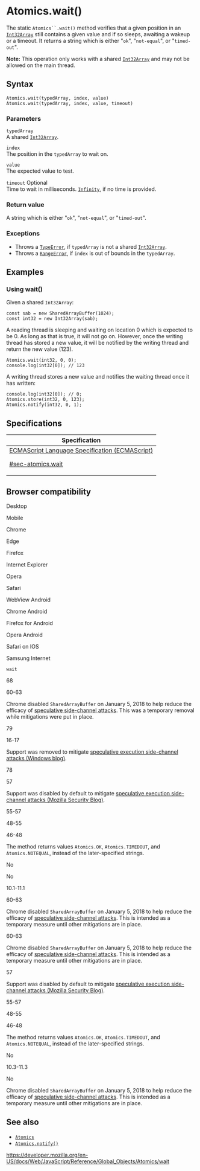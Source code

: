 # Atomics.wait()

The static ` Atomics``.wait() ` method verifies that a given position in an [`Int32Array`](../int32array) still contains a given value and if so sleeps, awaiting a wakeup or a timeout. It returns a string which is either "`ok`", "`not-equal`", or "`timed-out`".

**Note:** This operation only works with a shared [`Int32Array`](../int32array) and may not be allowed on the main thread.

## Syntax

    Atomics.wait(typedArray, index, value)
    Atomics.wait(typedArray, index, value, timeout)

### Parameters

`typedArray`  
A shared [`Int32Array`](../int32array).

`index`  
The position in the `typedArray` to wait on.

`value`  
The expected value to test.

`timeout` <span class="badge inline optional">Optional</span>  
Time to wait in milliseconds. [`Infinity`](../infinity), if no time is provided.

### Return value

A string which is either "`ok`", "`not-equal`", or "`timed-out`".

### Exceptions

-   Throws a [`TypeError`](../typeerror), if `typedArray` is not a shared [`Int32Array`](../int32array).
-   Throws a [`RangeError`](../rangeerror), if `index` is out of bounds in the `typedArray`.

## Examples

### Using wait()

Given a shared `Int32Array`:

    const sab = new SharedArrayBuffer(1024);
    const int32 = new Int32Array(sab);

A reading thread is sleeping and waiting on location 0 which is expected to be 0. As long as that is true, it will not go on. However, once the writing thread has stored a new value, it will be notified by the writing thread and return the new value (123).

    Atomics.wait(int32, 0, 0);
    console.log(int32[0]); // 123

A writing thread stores a new value and notifies the waiting thread once it has written:

    console.log(int32[0]); // 0;
    Atomics.store(int32, 0, 123);
    Atomics.notify(int32, 0, 1);

## Specifications

<table><thead><tr class="header"><th>Specification</th></tr></thead><tbody><tr class="odd"><td><a href="https://tc39.es/ecma262/#sec-atomics.wait">ECMAScript Language Specification (ECMAScript) 
<br/>

<span class="small">#sec-atomics.wait</span></a></td></tr></tbody></table>

## Browser compatibility

Desktop

Mobile

Chrome

Edge

Firefox

Internet Explorer

Opera

Safari

WebView Android

Chrome Android

Firefox for Android

Opera Android

Safari on IOS

Samsung Internet

`wait`

68

60-63

Chrome disabled `SharedArrayBuffer` on January 5, 2018 to help reduce the efficacy of [speculative side-channel attacks](https://www.chromium.org/Home/chromium-security/ssca). This was a temporary removal while mitigations were put in place.

79

16-17

Support was removed to mitigate [speculative execution side-channel attacks (Windows blog)](https://blogs.windows.com/msedgedev/2018/01/03/speculative-execution-mitigations-microsoft-edge-internet-explorer).

78

57

Support was disabled by default to mitigate [speculative execution side-channel attacks (Mozilla Security Blog)](https://blog.mozilla.org/security/2018/01/03/mitigations-landing-new-class-timing-attack/).

55-57

48-55

46-48

The method returns values `Atomics.OK`, `Atomics.TIMEDOUT`, and `Atomics.NOTEQUAL`, instead of the later-specified strings.

No

No

10.1-11.1

60-63

Chrome disabled `SharedArrayBuffer` on January 5, 2018 to help reduce the efficacy of [speculative side-channel attacks](https://www.chromium.org/Home/chromium-security/ssca). This is intended as a temporary measure until other mitigations are in place.

60-63

Chrome disabled `SharedArrayBuffer` on January 5, 2018 to help reduce the efficacy of [speculative side-channel attacks](https://www.chromium.org/Home/chromium-security/ssca). This is intended as a temporary measure until other mitigations are in place.

57

Support was disabled by default to mitigate [speculative execution side-channel attacks (Mozilla Security Blog)](https://blog.mozilla.org/security/2018/01/03/mitigations-landing-new-class-timing-attack/).

55-57

48-55

46-48

The method returns values `Atomics.OK`, `Atomics.TIMEDOUT`, and `Atomics.NOTEQUAL`, instead of the later-specified strings.

No

10.3-11.3

No

Chrome disabled `SharedArrayBuffer` on January 5, 2018 to help reduce the efficacy of [speculative side-channel attacks](https://www.chromium.org/Home/chromium-security/ssca). This is intended as a temporary measure until other mitigations are in place.

## See also

-   [`Atomics`](../atomics)
-   [`Atomics.notify()`](notify)

<a href="https://developer.mozilla.org/en-US/docs/Web/JavaScript/Reference/Global_Objects/Atomics/wait" class="_attribution-link">https://developer.mozilla.org/en-US/docs/Web/JavaScript/Reference/Global_Objects/Atomics/wait</a>
